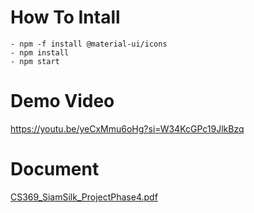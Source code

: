 # How To Intall
    - npm -f install @material-ui/icons
    - npm install
    - npm start

# Demo Video
https://youtu.be/yeCxMmu6oHg?si=W34KcGPc19JlkBzq

# Document
[CS369_SiamSilk_ProjectPhase4.pdf](https://github.com/FahsaiPS/siamsilk-front/files/13772225/CS369_SiamSilk_ProjectPhase4.pdf)
